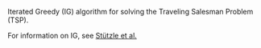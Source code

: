 Iterated Greedy (IG) algorithm for solving the Traveling Salesman Problem (TSP). 

For information on IG, see [Stützle et al.](https://iridia.ulb.ac.be/IridiaTrSeries/link/IridiaTr2018-006.pdf) 

